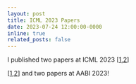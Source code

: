 ```yaml
---
layout: post
title: ICML 2023 Papers
date: 2023-07-24 12:00:00-0000
inline: true
related_posts: false
---
```


I published two papers at ICML 2023 [<a href="https://timrudner.com/fseb" target="_blank">1</a>,<a href="https://timrudner.com/qsavi" target="_blank">2</a>]


 [[1](https://timrudner.com/fseb),[2](https://timrudner.com/fseb)] and two papers at AABI 2023!
